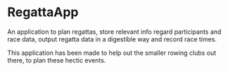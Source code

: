 # RegattaApp
An application to plan regattas, store relevant info regard participants and race data, output regatta data in a digestible way and record race times.

This application has been made to help out the smaller rowing clubs out there, to plan these hectic events.
